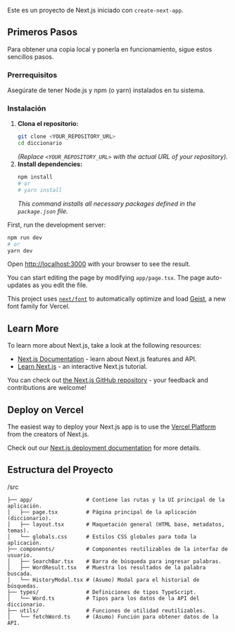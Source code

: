 Este es un proyecto de Next.js iniciado con `create-next-app`.

## Primeros Pasos

Para obtener una copia local y ponerla en funcionamiento, sigue estos sencillos pasos.

### Prerrequisitos

Asegúrate de tener Node.js y npm (o yarn) instalados en tu sistema.

### Instalación

1.  **Clona el repositorio:**
    ```bash
    git clone <YOUR_REPOSITORY_URL>
    cd diccionario 
    ```
    *(Replace `<YOUR_REPOSITORY_URL>` with the actual URL of your repository).*
2.  **Install dependencies:**
    ```bash
    npm install
    # or
    # yarn install
    ```
    *This command installs all necessary packages defined in the `package.json` file.*

First, run the development server:

```bash
npm run dev
# or
yarn dev
```

Open [http://localhost:3000](http://localhost:3000) with your browser to see the result.

You can start editing the page by modifying `app/page.tsx`. The page auto-updates as you edit the file.

This project uses [`next/font`](https://nextjs.org/docs/app/building-your-application/optimizing/fonts) to automatically optimize and load [Geist](https://vercel.com/font), a new font family for Vercel.

## Learn More

To learn more about Next.js, take a look at the following resources:

- [Next.js Documentation](https://nextjs.org/docs) - learn about Next.js features and API.
- [Learn Next.js](https://nextjs.org/learn) - an interactive Next.js tutorial.

You can check out [the Next.js GitHub repository](https://github.com/vercel/next.js) - your feedback and contributions are welcome!

## Deploy on Vercel

The easiest way to deploy your Next.js app is to use the [Vercel Platform](https://vercel.com/new?utm_medium=default-template&filter=next.js&utm_source=create-next-app&utm_campaign=create-next-app-readme) from the creators of Next.js.

Check out our [Next.js deployment documentation](https://nextjs.org/docs/app/building-your-application/deploying) for more details.

## Estructura del Proyecto

/src
```
├── app/                 # Contiene las rutas y la UI principal de la aplicación.
│   ├── page.tsx         # Página principal de la aplicación (diccionario).
│   ├── layout.tsx       # Maquetación general (HTML base, metadatos, temas).
│   └── globals.css      # Estilos CSS globales para toda la aplicación.
├── components/          # Componentes reutilizables de la interfaz de usuario.
│   ├── SearchBar.tsx    # Barra de búsqueda para ingresar palabras.
│   ├── WordResult.tsx   # Muestra los resultados de la palabra buscada.
│   └── HistoryModal.tsx # (Asumo) Modal para el historial de búsquedas.
├── types/               # Definiciones de tipos TypeScript.
│   └── Word.ts          # Tipos para los datos de la API del diccionario.
├── utils/               # Funciones de utilidad reutilizables.
│   └── fetchWord.ts     # (Asumo) Función para obtener datos de la API.
```

